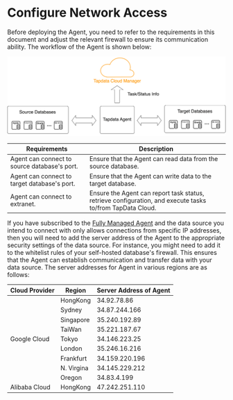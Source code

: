 # Configure Network Access

Before deploying the Agent, you need to refer to the requirements in this document and adjust the relevant firewall to ensure its communication ability. The workflow of the Agent is shown below:

![](../images/architecture.png)



| Requirements | Description |
| ---------------------------------- | ------------------------------------------------------------ |
| Agent can connect to source database's port. | Ensure that the Agent can read data from the source database.  |
| Agent can connect to target database's port. | Ensure that the Agent can write data to the target database.  |
| Agent can connect to extranet. | Ensure the Agent can report task status, retrieve configuration, and execute tasks to/from TapData Cloud.  |



If you have subscribed to the [Fully Managed Agent](../billing/purchase.md#hosted-mode) and the data source you intend to connect with only allows connections from specific IP addresses, then you will need to add the server address of the Agent to the appropriate security settings of the data source. For instance, you might need to add it to the whitelist rules of your self-hosted database's firewall. This ensures that the Agent can establish communication and transfer data with your data source. The server addresses for Agent in various regions are as follows: 



<table>
<thead>
  <tr>
    <th>Cloud Provider</th>
    <th>Region</th>
    <th>Server Address of Agent</th>
  </tr>
</thead>
<tbody>
  <tr>
    <td rowspan="9">Google Cloud</td>
    <td>HongKong</td>
    <td>34.92.78.86</td>
  </tr>
  <tr>
    <td>Sydney</td>
    <td>34.87.244.166</td>
  </tr>
  <tr>
    <td>Singapore</td>
    <td>35.240.192.89</td>
  </tr>
  <tr>
    <td>TaiWan</td>
    <td>35.221.187.67</td>
  </tr>
  <tr>
    <td>Tokyo</td>
    <td>34.146.223.25</td>
  </tr>
  <tr>
    <td>London</td>
    <td>35.246.16.216</td>
  </tr>
  <tr>
    <td>Frankfurt</td>
    <td>34.159.220.196</td>
  </tr>
  <tr>
    <td>N. Virgina</td>
    <td>34.145.229.212</td>
  </tr>
  <tr>
    <td>Oregon</td>
    <td>34.83.4.199</td>
  </tr>
  <tr>
    <td>Alibaba Cloud</td>
    <td>HongKong</td>
    <td>47.242.251.110</td>
  </tr>
</tbody>
</table>
